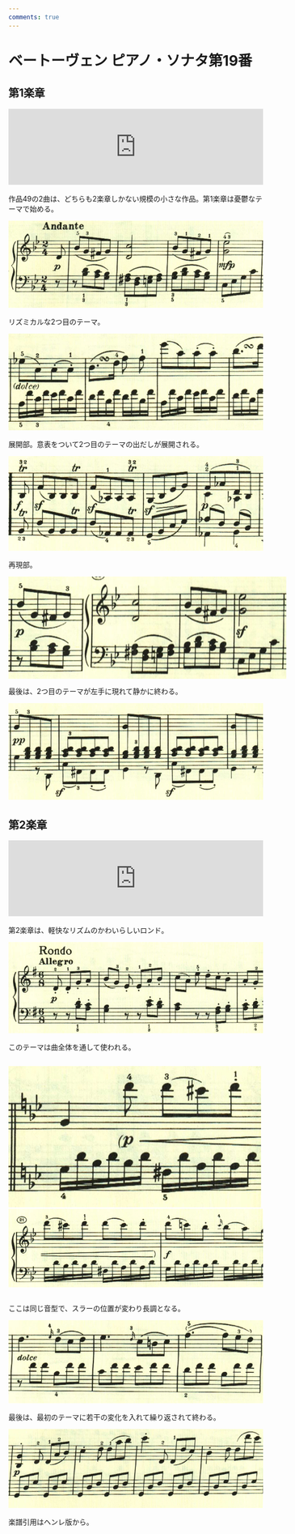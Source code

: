 ```yaml
---
comments: true
---
```


# ベートーヴェン ピアノ・ソナタ第19番

## 第1楽章

<iframe allow="autoplay *; encrypted-media *;" frameborder="0" height="150" style="width:100%;max-width:660px;overflow:hidden;background:transparent;" sandbox="allow-forms allow-popups allow-same-origin allow-scripts allow-storage-access-by-user-activation allow-top-navigation-by-user-activation" src="https://embed.music.apple.com/us/album/piano-sonata-no-19-in-g-minor-op-49-no-1-i-andante/960633853?i=960634118&app=music"></iframe>

作品49の2曲は、どちらも2楽章しかない規模の小さな作品。第1楽章は憂鬱なテーマで始める。

<img src="914.jpg">

リズミカルな2つ目のテーマ。

<img src="915.jpg">

展開部。意表をついて2つ目のテーマの出だしが展開される。

<img src="911.jpg">

再現部。

<div style="display: flex;">
<img src="910.jpg"><img src="913.jpg">
</div>

最後は、2つ目のテーマが左手に現れて静かに終わる。

<img src="912.jpg">

## 第2楽章

<iframe allow="autoplay *; encrypted-media *;" frameborder="0" height="150" style="width:100%;max-width:660px;overflow:hidden;background:transparent;" sandbox="allow-forms allow-popups allow-same-origin allow-scripts allow-storage-access-by-user-activation allow-top-navigation-by-user-activation" src="https://embed.music.apple.com/us/album/piano-sonata-no-19-in-g-minor-op-49-no-1-ii-rondo/960633853?i=960634123&app=music"></iframe>

第2楽章は、軽快なリズムのかわいらしいロンド。

<img src="919.jpg">

このテーマは曲全体を通して使われる。

<p style="display:inline-block;"><img src="918.jpg"><img src="920.jpg">

ここは同じ音型で、スラーの位置が変わり長調となる。

<img src="916.jpg">

最後は、最初のテーマに若干の変化を入れて繰り返されて終わる。

<img src="917.jpg">

楽譜引用はヘンレ版から。
